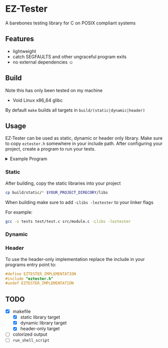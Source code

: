 # EZ-Tester

A barebones testing library for C on POSIX compliant systems

## Features

* lightweight
* catch SEGFAULTS and other ungraceful program exits
* no external dependencies ☺️

## Build

Note this has only been tested on my machine

* Void Linux x86_64 glibc

By default `make` builds all targets in `build/(static|dynamic|header)`

## Usage

EZ-Tester can be used as static, dynamic or header only library.
Make sure to copy `eztester.h` somewhere in your include path.
After configuring your project, create a program to run your tests.

<details>
<summary>Example Program</summary>

```c
#include "eztester.h"

int sum_of_integers(const int max){
    return (max*(max+1))/2;
}

eztester_status sample_test(){
    const int max = 100;
    eztester_log("Inside of Sample Test");
    eztester_log("adding %d consectuive positive integers", max);

    int actual = 0;
    for(int i = 1; i <= max; i++){
        actual += i;
    }

    int expected = sum_of_integers(max);

    if (actual == expected) {
        return TEST_PASS;
    }
    else if (actual < 0) {
        return TEST_ERROR;
    }
    else {
        return TEST_FAIL;
    }
}

int main(int argc, char* argv[]){
    eztester_list *test_list = ezterster_create_list(2);

    // runners that always return the same status are provided
    eztester_register(test_list, (eztester_test){eztester_always_pass, "Always Pass"});
    eztester_register(test_list, (eztester_test){sample_test, "Sample Test"}); // our test, can be defined in a different translation unit

    // a list will resize on register when it doesn't have capacity
    eztester_register(test_list, (eztester_test){eztester_always_fail, "Always Fail"});
    eztester_register(test_list, (eztester_test){eztester_always_warn, "Always Warn"});

    eztester_run(test_list, CONTINUE_ALL);

    eztester_destroy_list(test_list);
    return 0;
}
```

</details>

### Static

After building, copy the static libraries into your project

```bash
cp build/static/* $YOUR_PROJECT_DIRECORY/libs
```

When building make sure to add `-Llibs -leztester` to your linker flags

For example:
```bash
gcc -o tests test/test.c src/module.c -Llibs -leztester
```

### Dynamic

### Header

To use the header-only implementation replace the include in your programs entry point to:

```c
#define EZTESTER_IMPLEMENTATION
#include "eztester.h"
#undef EZTESTER_IMPLEMENTATION
```

## TODO

* [x] makefile
    * [x] static library target
    * [x] dynamic library target
    * [x] header-only target
* [ ] colorized output
* [ ] `run_shell_script`
